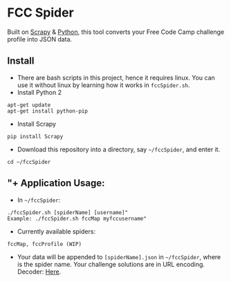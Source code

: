 # FCC Spider
Built on [Scrapy](https://scrapy.org/) & [Python](https://www.python.org/), this tool converts your Free Code Camp challenge profile into JSON data.

## Install
* There are bash scripts in this project, hence it requires linux. You can use it without linux by learning how it works in `fccSpider.sh`.
* Install Python 2
```
apt-get update
apt-get install python-pip
```
* Install Scrapy
```
pip install Scrapy
```
* Download this repository into a directory, say `~/fccSpider`, and enter it.
```
cd ~/fccSpider
```
## "+ Application Usage:
* In `~/fccSpider`:
```
./fccSpider.sh [spiderName] [username]"
Example: ./fccSpider.sh fccMap myfccusername"
```
* Currently available spiders:
```
fccMap, fccProfile (WIP)
```
* Your data will be appended to `[spiderName].json` in `~/fccSpider`, where is the spider name. Your challenge solutions are in URL encoding. Decoder: [Here](http://meyerweb.com/eric/tools/dencoder/).
